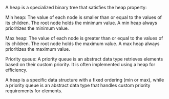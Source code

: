 A heap is a specialized binary tree that satisfies the heap property:

Min heap: The value of each node is smaller than or equal to the values of its children. The root node holds the minimum value. A min heap always prioritizes the minimum value.

Max heap: The value of each node is greater than or equal to the values of its children. The root node holds the maximum value. A max heap always prioritizes the maximum value.

Priority queue: A priority queue is an abstract data type retrieves elements based on their custom priority. It is often implemented using a heap for efficiency.

A heap is a specific data structure with a fixed ordering (min or max), while a priority queue is an abstract data type that handles custom priority requirements for elements.